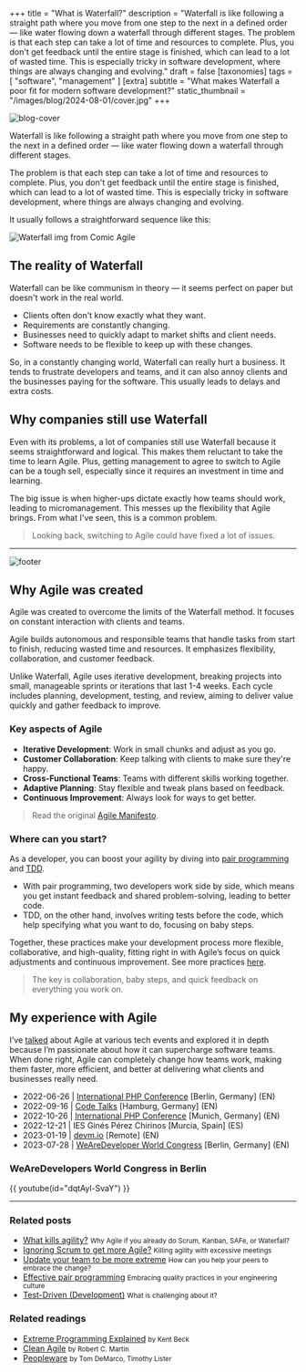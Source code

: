 +++
title = "What is Waterfall?"
description = "Waterfall is like following a straight path where you move from one step to the next in a defined order — like water flowing down a waterfall through different stages. The problem is that each step can take a lot of time and resources to complete. Plus, you don't get feedback until the entire stage is finished, which can lead to a lot of wasted time. This is especially tricky in software development, where things are always changing and evolving."
draft = false
[taxonomies]
tags = [ "software", "management" ]
[extra]
subtitle = "What makes Waterfall a poor fit for modern software development?"
static_thumbnail = "/images/blog/2024-08-01/cover.jpg"
+++

![blog-cover](/images/blog/2024-08-01/cover.jpg)

Waterfall is like following a straight path where you move from one step to the next in a defined order — like water flowing down a waterfall through different stages.

The problem is that each step can take a lot of time and resources to complete. Plus, you don't get feedback until the entire stage is finished, which can lead to a lot of wasted time. This is especially tricky in software development, where things are always changing and evolving.

<!-- more -->

It usually follows a straightforward sequence like this:

![Waterfall img from Comic Agile](/images/blog/2024-08-01/waterfall.jpg)

## The reality of Waterfall

Waterfall can be like communism in theory — it seems perfect on paper but doesn't work in the real world.

- Clients often don't know exactly what they want.
- Requirements are constantly changing.
- Businesses need to quickly adapt to market shifts and client needs.
- Software needs to be flexible to keep up with these changes.

So, in a constantly changing world, Waterfall can really hurt a business. It tends to frustrate developers and teams, and it can also annoy clients and the businesses paying for the software. This usually leads to delays and extra costs.

## Why companies still use Waterfall

Even with its problems, a lot of companies still use Waterfall because it seems straightforward and logical. This makes them reluctant to take the time to learn Agile. Plus, getting management to agree to switch to Agile can be a tough sell, especially since it requires an investment in time and learning.

The big issue is when higher-ups dictate exactly how teams should work, leading to micromanagement. This messes up the flexibility that Agile brings. From what I've seen, this is a common problem.

> Looking back, switching to Agile could have fixed a lot of issues.

---

![footer](/images/blog/2024-08-01/footer.jpg)

## Why Agile was created

Agile was created to overcome the limits of the Waterfall method. It focuses on constant interaction with clients and teams.

Agile builds autonomous and responsible teams that handle tasks from start to finish, reducing wasted time and resources. It emphasizes flexibility, collaboration, and customer feedback.

Unlike Waterfall, Agile uses iterative development, breaking projects into small, manageable sprints or iterations that last 1-4 weeks. Each cycle includes planning, development, testing, and review, aiming to deliver value quickly and gather feedback to improve.

### Key aspects of Agile

- **Iterative Development**: Work in small chunks and adjust as you go.
- **Customer Collaboration**: Keep talking with clients to make sure they're happy.
- **Cross-Functional Teams**: Teams with different skills working together.
- **Adaptive Planning**: Stay flexible and tweak plans based on feedback.
- **Continuous Improvement**: Always look for ways to get better.

> Read the original [Agile Manifesto](https://agilemanifesto.org/).

### Where can you start?

As a developer, you can boost your agility by diving into [pair programming](/blog/effective-pair-programming/) and [TDD](/blog/test-driven-development/).

- With pair programming, two developers work side by side, which means you get instant feedback and shared problem-solving, leading to better code.
- TDD, on the other hand, involves writing tests before the code, which help specifying what you want to do, focusing on baby steps.

Together, these practices make your development process more flexible, collaborative, and high-quality, fitting right in with Agile’s focus on quick adjustments and continuous improvement. See more practices [here](/readings/extreme-programming-explained/#practices).

> The key is collaboration, baby steps, and quick feedback on everything you work on.

## My experience with Agile

I’ve [talked](/talks/) about Agile at various tech events and explored it in depth because I’m passionate about how it can supercharge software teams. When done right, Agile can completely change how teams work, making them faster, more efficient, and better at delivering what clients and businesses really need.

- 2022-06-26 | [International PHP Conference](https://phpconference.com/mixed/update-your-team-to-be-more-extreme/) [Berlin, Germany] (EN)
- 2022-09-16 | [Code Talks](https://codetalks.de/speakers#speaker-985?event=7) [Hamburg, Germany] (EN)
- 2022-10-26 | [International PHP Conference](https://phpconference.com/mixed/update-your-team-to-be-more-extreme/) [Munich, Germany] (EN)
- 2022-12-21 | IES Ginés Pérez Chirinos [Murcia, Spain] (ES)
- 2023-01-19 | [devm.io](https://devm.io/update-your-team-to-be-more-extreme/) [Remote] (EN)
- 2023-07-28 | [WeAreDeveloper World Congress](https://www.wearedevelopers.com/world-congress) [Berlin, Germany] (EN)

### WeAreDevelopers World Congress in Berlin

{{ youtube(id="dqtAyl-SvaY") }}

---

### Related posts

- [What kills agility?](/blog/what-kills-agility/) <small>Why Agile if you already do Scrum, Kanban, SAFe, or Waterfall?</small>
- [Ignoring Scrum to get more Agile?](/blog/ignoring-scrum-to-get-more-agile/) <small>Killing agility with excessive meetings</small>
- [Update your team to be more extreme](/blog/update-your-team-to-be-more-extreme/) <small>How can you help your peers to embrace the change?</small>
- [Effective pair programming](/blog/effective-pair-programming/) <small>Embracing quality practices in your engineering culture</small>
- [Test-Driven (Development)](/blog/test-driven-development/) <small>What is challenging about it?</small>

### Related readings

- [Extreme Programming Explained](/readings/xp-embrace-change/) <small>by Kent Beck</small>
- [Clean Agile](/readings/clean-agile/) <small>by Robert C. Martin</small>
- [Peopleware](/readings/peopleware) <small>by Tom DeMarco, Timothy Lister</small>

